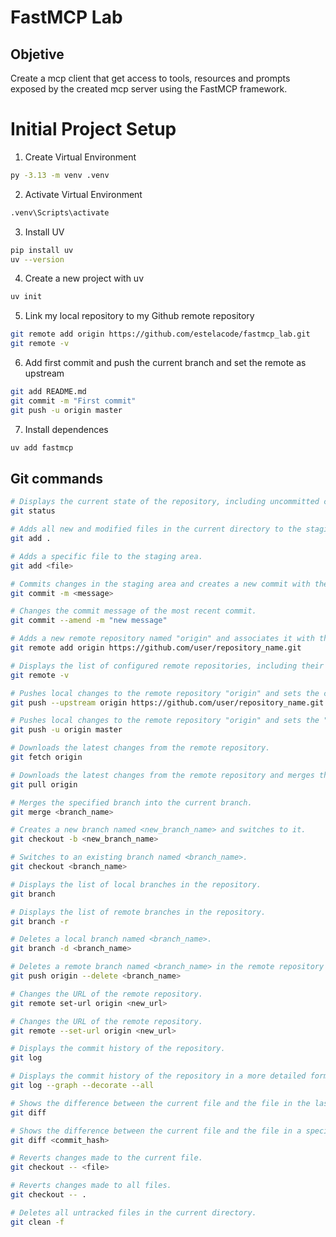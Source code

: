 # FastMCP Lab
## Objetive
Create a mcp client that get access to tools, resources and prompts exposed by the created mcp server using the FastMCP framework.

# Initial Project Setup
1. Create Virtual Environment
```bash
py -3.13 -m venv .venv
```

2. Activate Virtual Environment
```bash
.venv\Scripts\activate
```

3. Install UV
```bash
pip install uv
uv --version
```

4. Create a new project with uv
```bash
uv init
```

5. Link my local repository to my Github remote repository
```bash
git remote add origin https://github.com/estelacode/fastmcp_lab.git
git remote -v
```

6. Add first commit and push the current branch and set the remote as upstream
```bash
git add README.md
git commit -m "First commit"
git push -u origin master
```

7. Install dependences
```bash
uv add fastmcp
```


## Git commands


```bash
# Displays the current state of the repository, including uncommitted changes and untracked files.
git status

# Adds all new and modified files in the current directory to the staging area.
git add .

# Adds a specific file to the staging area.
git add <file>

# Commits changes in the staging area and creates a new commit with the specified message.
git commit -m <message>

# Changes the commit message of the most recent commit.
git commit --amend -m "new message"

# Adds a new remote repository named "origin" and associates it with the specified Git repository URL.
git remote add origin https://github.com/user/repository_name.git

# Displays the list of configured remote repositories, including their names and URLs.
git remote -v

# Pushes local changes to the remote repository "origin" and sets the current branch as the upstream branch of the remote repository.
git push --upstream origin https://github.com/user/repository_name.git

# Pushes local changes to the remote repository "origin" and sets the "master" branch as the upstream branch of the remote repository.
git push -u origin master

# Downloads the latest changes from the remote repository.
git fetch origin

# Downloads the latest changes from the remote repository and merges them into the current branch.
git pull origin

# Merges the specified branch into the current branch.
git merge <branch_name>

# Creates a new branch named <new_branch_name> and switches to it.
git checkout -b <new_branch_name>

# Switches to an existing branch named <branch_name>.
git checkout <branch_name>

# Displays the list of local branches in the repository.
git branch

# Displays the list of remote branches in the repository.
git branch -r

# Deletes a local branch named <branch_name>.
git branch -d <branch_name>

# Deletes a remote branch named <branch_name> in the remote repository "origin".
git push origin --delete <branch_name>

# Changes the URL of the remote repository.
git remote set-url origin <new_url>

# Changes the URL of the remote repository.
git remote --set-url origin <new_url>

# Displays the commit history of the repository.
git log

# Displays the commit history of the repository in a more detailed format.
git log --graph --decorate --all

# Shows the difference between the current file and the file in the last commit.
git diff

# Shows the difference between the current file and the file in a specific commit.
git diff <commit_hash>

# Reverts changes made to the current file.
git checkout -- <file>

# Reverts changes made to all files.
git checkout -- .

# Deletes all untracked files in the current directory.
git clean -f
```